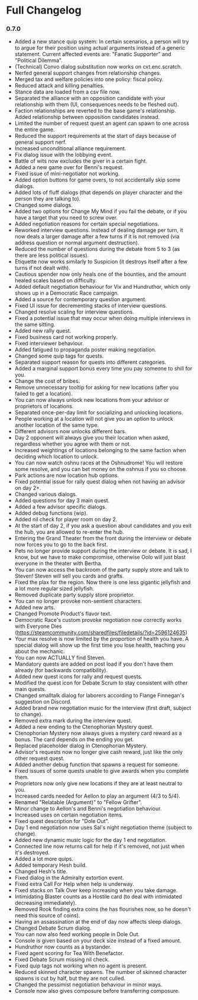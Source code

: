 # Full Changelog

### 0.7.0

* Added a new stance quip system: In certain scenarios, a person will try to argue for their position using actual arguments instead of a generic statement. Current affected events are: "Fanatic Supporter" and "Political Dilemma".
* (Technical) Convo dialog substitution now works on cxt.enc.scratch.
* Nerfed general support changes from relationship changes.
* Merged tax and welfare policies into one policy: fiscal policy.
* Reduced attack and killing penalties.
* Stance data are loaded from a csv file now.
* Separated the alliance with an opposition candidate with your relationship with them (UI, consequences needs to be fleshed out).
* Faction relationships are reverted to the base game's relationship. Added relationship between opposition candidates instead.
* Limited the number of request quest an agent can spawn to one across the entire game.
* Reduced the support requirements at the start of days because of general support nerf.
* Increased unconditional alliance requirement.
* Fix dialog issue with the lobbying event.
* Battle of wits now excludes the giver in a certain fight.
* Added a new game over for Benni's request.
* Fixed issue of mini-negotiator not working.
* Added option buttons for game overs, to not accidentally skip some dialogs.
* Added lots of fluff dialogs (that depends on player character and the person they are talking to).
* Changed some dialogs.
* Added two options for Change My Mind if you fail the debate, or if you have a target that you need to screw over.
* Added negotiation reasons for certain special negotiations.
* Reworked interview questions. Instead of dealing damage per turn, it now deals a larger damage after a few turns if it is not removed (via address question or normal argument destruction).
* Reduced the number of questions during the debate from 5 to 3 (as there are less political issues).
* Etiquette now works similarly to Suspicion (it destroys itself after a few turns if not dealt with).
* Cautious spender now only heals one of the bounties, and the amount healed scales based on difficulty.
* Added default negotiation behaviour for Vix and Hundruthor, which only shows up in a Democratic Race campaign.
* Added a source for contemporary question argument.
* Fixed UI issue for decrementing stacks of interview questions.
* Changed resolve scaling for interview questions.
* Fixed a potential issue that may occur when doing multiple interviews in the same sitting.
* Added new rally quest.
* Fixed business card not working properly.
* Fixed interviewer behaviour.
* Added fatigued to propaganda poster making negotiation.
* Changed some quip tags for quests.
* Separated support reason for quests into different categories.
* Added a marginal support bonus every time you pay someone to shill for you.
* Change the cost of bribes.
* Remove unnecessary tooltip for asking for new locations (after you failed to get a location).
* You can now always unlock new locations from your advisor or proprietors of locations.
* Separated once-per-day limit for socializing and unlocking locations.
* People working at a location will not give you an option to unlock another location of the same type.
* Different advisors now unlocks different bars.
* Day 2 opponent will always give you their location when asked, regardless whether you agree with them or not.
* Increased weightings of locations belonging to the same faction when deciding which location to unlock.
* You can now watch oshnu races at the Oshnudrome! You will restore some resolve, and you can bet money on the oshnus if you so choose.
* Park actions are now location hub options.
* Fixed potential issue for rally quest dialog when not having an advisor on day 2+.
* Changed various dialogs.
* Added questions for day 3 main quest.
* Added a few advisor specific dialogs.
* Added debug functions (wip).
* Added nil check for player room on day 2.
* At the start of day 2, if you ask a question about candidates and you exit the hub, you are allowed to re-enter the hub.
* Entering the Grand Theater from the front during the interview or debate now forces you to go to the back first.
* Pets no longer provide support during the interview or debate. It is sad, I know, but we have to make compromise, otherwise Oolo will just blast everyone in the theater with Bertha.
* You can now access the backroom of the party supply store and talk to Steven! Steven will sell you cards and grafts.
* Fixed the plax for the region. Now there is one less gigantic jellyfish and a lot more regular sized jellyfish.
* Removed duplicate party supply store proprietor.
* You can no longer provoke non-sentient characters.
* Added new arts.
* Changed Promote Product's flavor text.
* Democratic Race's custom provoke negotiation now correctly works with Everyone Dies (https://steamcommunity.com/sharedfiles/filedetails/?id=2596124635)
* Your max resolve is now limited by the proportion of health you have. A special dialog will show up the first time you lose health, teaching you about the mechanic.
* You can now ACTUALLY find Steven.
* Mandatory quests are added on post load if you don't have them already (for backwards compatibility).
* Added new quest icons for rally and request quests.
* Modified the quest icon for Debate Scrum to stay consistent with other main quests.
* Changed smalltalk dialog for laborers according to Flange Finnegan's suggestion on Discord.
* Added brand new negotiation music for the interview (first draft, subject to change).
* Removed extra mark during the interview quest.
* Added a new ending to the Ctenophorian Mystery quest.
* Ctenophorian Mystery now always gives a mystery card reward as a bonus. The card depends on the ending you get.
* Replaced placeholder dialog in Ctenophorian Mystery.
* Advisor's requests now no longer give cash reward, just like the only other request quest.
* Added another debug function that spawns a request for someone.
* Fixed issues of some quests unable to give awards when you complete them.
* Proprietors now only give new locations if they are at least neutral to you.
* Increased cards needed for Aellon to play an argument (4/3 to 5/4).
* Renamed "Relatable (Argument)" to "Fellow Grifter".
* Minor change to Aellon's and Benni's negotiation behaviour.
* Increased uses on certain negotiation items.
* Fixed quest description for "Dole Out".
* Day 1 end negotiation now uses Sal's night negotiation theme (subject to change).
* Added new dynamic music logic for the day 1 end negotiation.
* Connected line now returns call for help if it's removed, not just when it's destroyed.
* Added a lot more quips.
* Added temporary Hesh build.
* Changed Hesh's title.
* Fixed dialog in the Admiralty extortion event.
* Fixed extra Call For Help when help is underway.
* Fixed stacks on Talk Over keep increasing when you take damage.
* Intimidating Blaster counts as a Hostile card (to deal with intimidated decreasing immediately).
* Removed Rook finding extra coins (he has flourishes now, so he doesn't need this source of coins).
* Having an assassination at the end of day now affects sleep dialogs.
* Changed Debate Scrum dialog.
* You can now also feed working people in Dole Out.
* Console is given based on your deck size instead of a fixed amount.
* Hundruthor now counts as a bystander.
* Fixed agent scoring for Tea With Benefactor.
* Fixed Debate Scrum missing nil check.
* Fixed quip tags not working when no agent is present.
* Reduced skinned character spawns. The number of skinned character spawns is cut by half, but they are not culled.
* Changed the pessimist negotiation behaviour in minor ways.
* Console now also gives composure before transferring composure.
